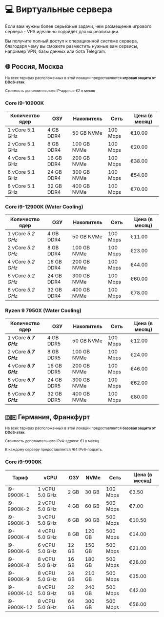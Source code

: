<script setup>
import IntelLogo from '/components/IntelLogo.vue';
import AMDLogo from '/components/AMDLogo.vue';
</script>

# 💻 Виртуальные сервера

Если вам нужны более серьёзные задачи, чем размещение игрового сервера - VPS идеально подойдёт для их реализации.

Вы получите полный доступ к операционной системе сервера, благодаря чему вы сможете разместить нужные вам сервисы, например VPN, базы данных или бота Telegram.

## 🌐 Россия, Москва

<small>На всех тарифах расположенных в этой локации предоставляется **игровая защита от DDoS-атак**.</small>

<small>Стоимость дополнительного IP-адреса: €2 в месяц</small>

### <IntelLogo>Core i9-10900K</IntelLogo>

| Количество ядер | ОЗУ        | Накопитель  | Сеть     | Цена (в месяц)      |
| --------------- | ---------- | ----------- | -------- | ------------------- |
| 1 vCore 5.1 GHz | 4 GB DDR4  | 50 GB NVMe  | 100 Mbps | €10.00              |
| 2 vCore 5.1 GHz | 8 GB DDR4  | 100 GB NVMe | 100 Mbps | €20.00              |
| 4 vCore 5.1 GHz | 16 GB DDR4 | 200 GB NVMe | 100 Mbps | €38.00              |
| 6 vCore 5.1 GHz | 24 GB DDR4 | 300 GB NVMe | 100 Mbps | €54.00              |
| 8 vCore 5.1 GHz | 32 GB DDR4 | 400 GB NVMe | 100 Mbps | €70.00              |

### <IntelLogo>Core i9-12900K (Water Cooling)</IntelLogo>

| Количество ядер   | ОЗУ        | Накопитель  | Сеть     | Цена (в месяц)      |
| ----------------- | ---------- | ----------- | -------- | ------------------- |
| 1 vCore _5.2 GHz_ | 4 GB DDR4  | 50 GB NVMe  | 100 Mbps | €11.00              |
| 2 vCore _5.2 GHz_ | 8 GB DDR4  | 100 GB NVMe | 100 Mbps | €23.00              |
| 4 vCore _5.2 GHz_ | 16 GB DDR4 | 200 GB NVMe | 100 Mbps | €44.00              |
| 6 vCore _5.2 GHz_ | 24 GB DDR4 | 300 GB NVMe | 100 Mbps | €60.00              |
| 8 vCore _5.2 GHz_ | 32 GB DDR4 | 400 GB NVMe | 100 Mbps | €78.00              |

### <AMDLogo>Ryzen 9 7950X (Water Cooling)</AMDLogo>

| Количество ядер       | ОЗУ        | Накопитель  | Сеть     | Цена (в месяц)      |
| --------------------- | ---------- | ----------- | -------- | ------------------- |
| 1 vCore **_5.7 GHz_** | 4 GB DDR5  | 50 GB NVMe  | 100 Mbps | €12.00              |
| 2 vCore **_5.7 GHz_** | 8 GB DDR5  | 100 GB NVMe | 100 Mbps | €24.00              |
| 4 vCore **_5.7 GHz_** | 16 GB DDR5 | 200 GB NVMe | 100 Mbps | €46.00              |
| 6 vCore **_5.7 GHz_** | 24 GB DDR5 | 300 GB NVMe | 100 Mbps | €62.00              |
| 8 vCore **_5.7 GHz_** | 32 GB DDR5 | 400 GB NVMe | 100 Mbps | €80.00              |

## 🇩🇪 Германия, Франкфурт

<small>На всех тарифах расположенных в этой локации предоставляется **базовая защита от DDoS-атак**.</small>

<small>Стоимость дополнительного IPv4-адреса: €1 в месяц</small>

<small>К каждому серверу предоставляется /64 IPv6-подсеть.</small>

### <IntelLogo>Core i9-9900K</IntelLogo>

| Тариф       | vCPU           | ОЗУ              | NVMe     | Сеть     | Цена (в месяц)  |
|------------|----------------|------------------|----------|----------|-----------------|
| i9-9900K-1 | 1 vCPU 5.0 GHz | 2 GB             | 30 GB    | 100 Mbps | €3.50           |
| i9-9900K-2 | 2 vCPU 5.0 GHz | 4 GB             | 60 GB    | 500 Mbps | €7.00           |
| i9-9900K-3 | 3 vCPU 5.0 GHz | 6 GB             | 90 GB    | 500 Mbps | €10.50          |
| i9-9900K-4 | 4 vCPU 5.0 GHz | 8 GB             | 120 GB   | 500 Mbps | €14.00          |
| i9-9900K-6 | 6 vCPU 5.0 GHz | 12 GB            | 150 GB   | 500 Mbps | €21.00          |
| i9-9900K-8 | 8 vCPU 5.0 GHz | 16 GB            | 180 GB   | 500 Mbps | €28.00          |
| i9-9900K-9 | 8 vCPU 5.0 GHz | 24 GB            | 210 GB   | 500 Mbps | €35.00          |
| i9-9900K-10| 8 vCPU 5.0 GHz | 32 GB            | 240 GB   | 500 Mbps | €42.00          |
| i9-9900K-12| 8 vCPU 5.0 GHz | 64 GB            | 300 GB   | 500 Mbps | €56.00          |

